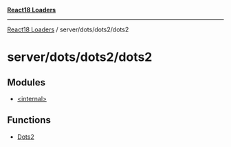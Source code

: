 [**React18 Loaders**](../../../../README.md)

---

[React18 Loaders](../../../../modules.md) / server/dots/dots2/dots2

# server/dots/dots2/dots2

## Modules

- [\<internal\>](-internal-/README.md)

## Functions

- [Dots2](functions/Dots2.md)
